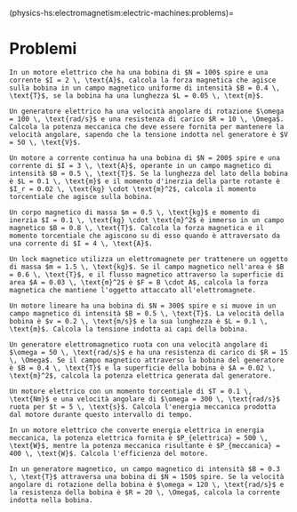 (physics-hs:electromagnetism:electric-machines:problems)=
# Problemi

```{exercise} Motore Elettrico in un Circuito
In un motore elettrico che ha una bobina di $N = 100$ spire e una corrente $I = 2 \, \text{A}$, calcola la forza magnetica che agisce sulla bobina in un campo magnetico uniforme di intensità $B = 0.4 \, \text{T}$, se la bobina ha una lunghezza $L = 0.05 \, \text{m}$.
```

```{exercise} Generatore Elettrico e Potenza Meccanica
Un generatore elettrico ha una velocità angolare di rotazione $\omega = 100 \, \text{rad/s}$ e una resistenza di carico $R = 10 \, \Omega$. Calcola la potenza meccanica che deve essere fornita per mantenere la velocità angolare, sapendo che la tensione indotta nel generatore è $V = 50 \, \text{V}$.
```

```{exercise} Motore a Corrente Continua
Un motore a corrente continua ha una bobina di $N = 200$ spire e una corrente di $I = 3 \, \text{A}$, operante in un campo magnetico di intensità $B = 0.5 \, \text{T}$. Se la lunghezza del lato della bobina è $L = 0.1 \, \text{m}$ e il momento d'inerzia della parte rotante è $I_r = 0.02 \, \text{kg} \cdot \text{m}^2$, calcola il momento torcentiale che agisce sulla bobina.
```

```{exercise} Moto di un Corpo Magnetico
Un corpo magnetico di massa $m = 0.5 \, \text{kg}$ e momento di inerzia $I = 0.1 \, \text{kg} \cdot \text{m}^2$ è immerso in un campo magnetico $B = 0.8 \, \text{T}$. Calcola la forza magnetica e il momento torcentiale che agiscono su di esso quando è attraversato da una corrente di $I = 4 \, \text{A}$.
```

```{exercise} Lock Magnetico
Un lock magnetico utilizza un elettromagnete per trattenere un oggetto di massa $m = 1.5 \, \text{kg}$. Se il campo magnetico nell'area è $B = 0.6 \, \text{T}$, e il flusso magnetico attraverso la superficie di area $A = 0.03 \, \text{m}^2$ è $F = B \cdot A$, calcola la forza magnetica che mantiene l'oggetto attaccato all'elettromagnete.
```

```{exercise} Motore Lineare Semplice
Un motore lineare ha una bobina di $N = 300$ spire e si muove in un campo magnetico di intensità $B = 0.5 \, \text{T}$. La velocità della bobina è $v = 0.2 \, \text{m/s}$ e la sua lunghezza è $L = 0.1 \, \text{m}$. Calcola la tensione indotta ai capi della bobina.
```

```{exercise} Generatore Elettro-Magnetico
Un generatore elettromagnetico ruota con una velocità angolare di $\omega = 50 \, \text{rad/s}$ e ha una resistenza di carico di $R = 15 \, \Omega$. Se il campo magnetico attraverso la bobina del generatore è $B = 0.4 \, \text{T}$ e la superficie della bobina è $A = 0.02 \, \text{m}^2$, calcola la potenza elettrica generata dal generatore.
```

```{exercise} Energia Meccanica in un Motore Elettrico
Un motore elettrico con un momento torcentiale di $T = 0.1 \, \text{Nm}$ e una velocità angolare di $\omega = 300 \, \text{rad/s}$ ruota per $t = 5 \, \text{s}$. Calcola l'energia meccanica prodotta dal motore durante questo intervallo di tempo.
```

```{exercise} Efficienza di un Motore Elettrico
In un motore elettrico che converte energia elettrica in energia meccanica, la potenza elettrica fornita è $P_{elettrica} = 500 \, \text{W}$, mentre la potenza meccanica risultante è $P_{meccanica} = 400 \, \text{W}$. Calcola l'efficienza del motore.
```

```{exercise} Magnetismo in un Generatore
In un generatore magnetico, un campo magnetico di intensità $B = 0.3 \, \text{T}$ attraversa una bobina di $N = 150$ spire. Se la velocità angolare di rotazione della bobina è $\omega = 120 \, \text{rad/s}$ e la resistenza della bobina è $R = 20 \, \Omega$, calcola la corrente indotta nella bobina.
```

